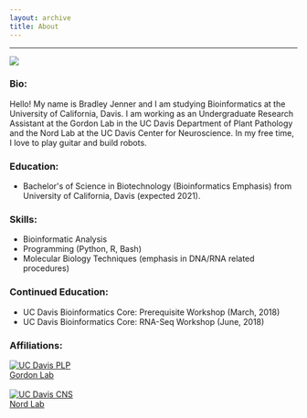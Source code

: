 ```yaml
---
layout: archive
title: About
---
```

---
<img src="about.jpg?raw=true"/>

### Bio:
Hello! My name is Bradley Jenner and I am studying Bioinformatics at the University of California, Davis. I am working as an Undergraduate Research Assistant at the Gordon Lab in the UC Davis Department of Plant Pathology and the Nord Lab at the UC Davis Center for Neuroscience. In my free time, I love to play guitar and build robots.

### Education:
- Bachelor's of Science in Biotechnology (Bioinformatics Emphasis) from University of California, Davis (expected 2021).

### Skills:                     
- Bioinformatic Analysis 
- Programming (Python, R, Bash)
- Molecular Biology Techniques (emphasis in DNA/RNA related procedures)

### Continued Education:
 - UC Davis Bioinformatics Core: Prerequisite Workshop (March, 2018)
 - UC Davis Bioinformatics Core: RNA-Seq Workshop (June, 2018)

 
### Affiliations:

[![UC Davis PLP](plp.png)](http://plantpathology.ucdavis.edu)
<br>
[Gordon Lab](http://thegordonlab.net)
<br>
<br>
[![UC Davis CNS](cns.jpg)](https://neuroscience.ucdavis.edu)
<br>
[Nord Lab](https://nordlab.faculty.ucdavis.edu)

